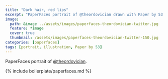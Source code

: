 ```yaml
---
title: "Dark hair, red lips"
excerpt: "PaperFaces portrait of @theordovician drawn with Paper by 53 on an iPad."
image: 
  path: &image ../assets/images/paperfaces-theordovician-twitter.jpg 
  feature: *image
  cover: true
  thumbnail: /assets/images/paperfaces-theordovician-twitter-150.jpg
categories: [paperfaces]
tags: [portrait, illustration, Paper by 53]
---
```


PaperFaces portrait of [@theordovician](https://twitter.com/theordovician).

{% include boilerplate/paperfaces.md %}
